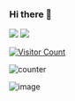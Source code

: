### Hi there 👋

![](https://img.shields.io/badge/dynamic/json?logo=github&label=GitHub%20Stars&style=for-the-badge&query=%24.stars&url=https://api.github-star-counter.workers.dev/user/bxdoan)
![](https://img.shields.io/badge/dynamic/json?logo=github&label=GitHub%20Forks&style=for-the-badge&query=%24.forks&url=https://api.github-star-counter.workers.dev/user/bxdoan)

[![Visitor Count](https://profile-counter.glitch.me/bxdoan/count.svg)](https://en38niz0qgffe70.m.pipedream.net/)

![counter]([https://en38niz0qgffe70].m.pipedream.net](https://en38niz0qgffe70.m.pipedream.net/))

![image](https://placekeanu.com/500/300?)

<!--
**bxdoan/bxdoan** is a ✨ _special_ ✨ repository because its `README.md` (this file) appears on your GitHub profile.

Here are some ideas to get you started:

- 🔭 I’m currently working on ...
- 🌱 I’m currently learning ...
- 👯 I’m looking to collaborate on ...
- 🤔 I’m looking for help with ...
- 💬 Ask me about ...
- 📫 How to reach me: ...
- 😄 Pronouns: ...
- ⚡ Fun fact: ...
-->

